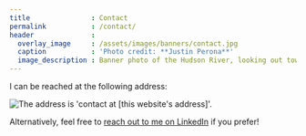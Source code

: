 ```yaml
---
title               : Contact
permalink           : /contact/
header              :
  overlay_image     : /assets/images/banners/contact.jpg
  caption           : 'Photo credit: **Justin Perona**'
  image_description : Banner photo of the Hudson River, looking out towards North Bergen, New Jersey.
---
```


I can be reached at the following address:

![The address is \'contact at \[this website's address\]\'.](/assets/images/contact/contact-me.png)

Alternatively, feel free to [reach out to me on LinkedIn](https://www.linkedin.com/in/jlperona/) if you prefer!
